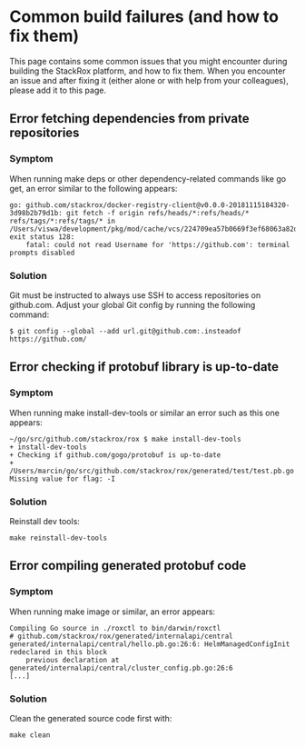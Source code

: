 # Common build failures (and how to fix them)

This page contains some common issues that you might encounter during building the StackRox platform, and how to fix them. When you encounter an issue and after fixing it (either alone or with help from your colleagues), please add it to this page.


## Error fetching dependencies from private repositories
### Symptom
When running make deps or other dependency-related commands like go get, an error similar to the following appears:
```
go: github.com/stackrox/docker-registry-client@v0.0.0-20181115184320-3d98b2b79d1b: git fetch -f origin refs/heads/*:refs/heads/* refs/tags/*:refs/tags/* in /Users/viswa/development/pkg/mod/cache/vcs/224709ea57b0669f3ef68063a82d06a64a371fd0134dc32cb4ad5afcd7a475af: exit status 128:
    fatal: could not read Username for 'https://github.com': terminal prompts disabled
```

### Solution
Git must be instructed to always use SSH to access repositories on github.com. Adjust your global Git config by running the following command:
```
$ git config --global --add url.git@github.com:.insteadof https://github.com/
```


## Error checking if protobuf library is up-to-date
### Symptom
When running make install-dev-tools or similar an error such as this one appears:
```
~/go/src/github.com/stackrox/rox $ make install-dev-tools
+ install-dev-tools
+ Checking if github.com/gogo/protobuf is up-to-date
+ /Users/marcin/go/src/github.com/stackrox/rox/generated/test/test.pb.go
Missing value for flag: -I
```
### Solution
Reinstall dev tools:
```
make reinstall-dev-tools
```

## Error compiling generated protobuf code
### Symptom
When running make image or similar, an error appears:
```
Compiling Go source in ./roxctl to bin/darwin/roxctl
# github.com/stackrox/rox/generated/internalapi/central
generated/internalapi/central/hello.pb.go:26:6: HelmManagedConfigInit redeclared in this block
    previous declaration at generated/internalapi/central/cluster_config.pb.go:26:6
[...]
```

### Solution
Clean the generated source code first with:
```
make clean
```
